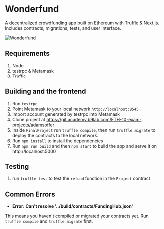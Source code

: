 # Wonderfund
A decentralized crowdfunding app built on Ethereum with Truffle & Next.js. Includes contracts, migrations, tests, and user interface.

![Wonderfund](https://www.dropbox.com/s/kcw83w16vvf2326/wonderfund.png?raw=1)

## Requirements
1. Node
2. testrpc & Metamask
3. Truffle

## Building and the frontend
1. Run `testrpc`
2. Point Metamask to your local network `http://localhost:8545`
3. Import account generated by testrpc into Metamask
4. Clone project at https://git.academy.b9lab.com/ETH-10-exam-projects/adamsoffer
5. Inside `FinalProject` run `truffle compile`, then run `truffle migrate` to deploy the contracts to the local network.
6. Run `npm install` to install the dependencies
7. Run `npm run build` and then `npm start` to build the app and serve it on http://localhost:5000

## Testing
1. run `truffle test` to test the `refund` function in the `Project` contract

## Common Errors

* **Error: Can't resolve '../build/contracts/FundingHub.json'**

This means you haven't compiled or migrated your contracts yet. Run `truffle compile` and `truffle migrate` first.
